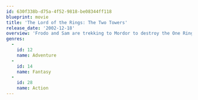 ```yaml
---
id: 630f338b-d75a-4f52-9818-be08344ff118
blueprint: movie
title: 'The Lord of the Rings: The Two Towers'
release_date: '2002-12-18'
overview: 'Frodo and Sam are trekking to Mordor to destroy the One Ring of Power while Gimli, Legolas and Aragorn search for the orc-captured Merry and Pippin. All along, nefarious wizard Saruman awaits the Fellowship members at the Orthanc Tower in Isengard.'
genres:
  -
    id: 12
    name: Adventure
  -
    id: 14
    name: Fantasy
  -
    id: 28
    name: Action
---
```

